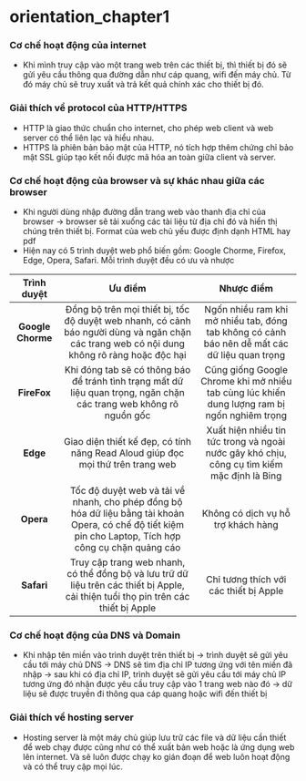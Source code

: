 # **orientation_chapter1**

### Cơ chế hoạt động của internet
- Khi mình truy cập vào một trang web trên các thiết bị, thì thiết bị đó sẽ gửi yêu cầu thông qua đường dẫn như cáp quang, wifi đến máy chủ. Từ đó máy chủ sẽ truy xuất và trả kết quả chính xác cho thiết bị đó.

### Giải thích về protocol của HTTP/HTTPS
- HTTP là giao thức chuẩn cho internet, cho phép web client và web server có thể liên lạc và hiểu nhau.
- HTTPS là phiên bản bảo mật của HTTP, nó tích hợp thêm chứng chỉ bảo mật SSL giúp tạo kết nối được mã hóa an toàn giữa client và server.

### Cơ chế hoạt động của browser và sự khác nhau giữa các browser
- Khi người dùng nhập đường dẫn trang web vào thanh địa chỉ của browser -> browser sẽ tải xuống các tài liệu từ địa chỉ đó và hiển thị chúng trên thiết bị. Format của web chủ yếu được định dạnh HTML hay pdf
- Hiện nay có 5 trình duyệt web phổ biến gồm: Google Chorme, Firefox, Edge, Opera, Safari. Mỗi trình duyệt đều có ưu và nhược

|Trình duyệt      | Ưu điểm                 |           Nhược điểm     |
|:---------------:|:-----------------------:| :-----------------------:|
|**Google Chorme**| Đồng bộ trên mọi thiết bị, tốc độ duyệt web nhanh, có cảnh báo người dùng và ngăn chặn các trang web có nội dung không rõ ràng hoặc độc hại | Ngốn nhiều ram khi mở nhiều tab, đóng tab không có cảnh báo nên dễ mất các dữ liệu quan trọng |
|**FireFox**| Khi đóng tab sẽ có thông báo để tránh tình trạng mất dữ liệu quan trọng, ngăn chặn các trang web không rõ nguồn gốc | Cũng giống Google Chrome khi mở nhiều tab cùng lúc khiến dung lượng ram bị ngốn nghiêm trọng |
|**Edge**| Giao diện thiết kế đẹp, có tính năng Read Aloud giúp đọc mọi thứ trên trang web | Xuất hiện nhiều tin tức trong và ngoài nước gây khó chịu, công cụ tìm kiếm mặc định là Bing |
|**Opera**| Tốc độ duyệt web và tải về nhanh, cho phép đồng bộ hóa dữ liệu bằng tài khoản Opera, có chế độ tiết kiệm pin cho Laptop, Tích hợp công cụ chặn quảng cáo | Không có dịch vụ hỗ trợ khách hàng |
|**Safari**| Truy cập trang web nhanh, có thể đồng bộ và lưu trữ dữ liệu trên các thiết bị Apple, cải thiện tuổi thọ pin trên các thiết bị Apple | Chỉ tương thích với các thiết bị Apple |

### Cơ chế hoạt động của DNS và Domain
- Khi nhập tên miền vào trình duyệt trên thiết bị -> trình duyệt sẽ gửi yêu cầu tới máy chủ DNS -> DNS sẽ tìm địa chỉ IP tương ứng với tên miền đã nhập -> sau khi có địa chỉ IP, trình duyệt sẽ gửi yêu cầu tới máy chủ IP tương ứng đó nhận được yêu cầu truy cập vào 1 trang web nào đó -> dữ liệu sẽ được truyền đi thông qua cáp quang hoặc wifi đến thiết bị

### Giải thích về hosting server
- Hosting server là một máy chủ giúp lưu trữ các file và dữ liệu cần thiết để web chạy được cũng như có thể xuất bản web hoặc là ứng dụng web lên internet. Và sẽ luôn được chạy ko gián đoạn để web luôn hoạt động và có thể truy cập mọi lúc.
